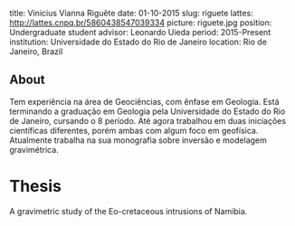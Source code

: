title: Vinicius Vianna Riguête
date: 01-10-2015
slug: riguete
lattes: http://lattes.cnpq.br/5860438547039334
picture: riguete.jpg
position: Undergraduate student
advisor: Leonardo Uieda
period: 2015-Present
institution: Universidade do Estado do Rio de Janeiro
location: Rio de Janeiro, Brazil

## About

Tem experiência na área de Geociências, com ênfase em Geologia. Está terminando
a graduação em Geologia pela Universidade do Estado do Rio de Janeiro, cursando
o 8 período. Até agora trabalhou em duas iniciações científicas diferentes,
porém ambas com algum foco em geofísica. Atualmente trabalha na sua monografia
sobre inversão e modelagem gravimétrica.

# Thesis

A gravimetric study of the Eo-cretaceous intrusions of Namibia.
